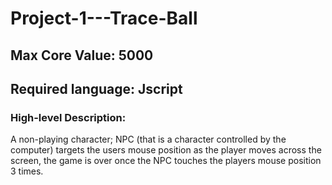 # Project-1---Trace-Ball
## Max Core Value: 5000
## Required language: Jscript
### High-level Description:
A non-playing character; NPC (that is a character controlled by the computer) targets the users mouse position as the player moves across the screen, the game is over once the NPC touches the players mouse position 3 times.
